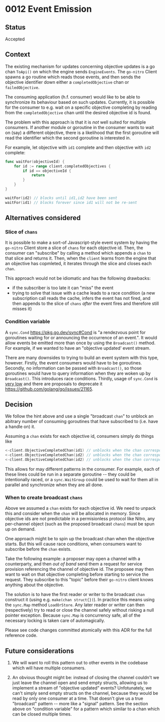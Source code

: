 # 0012 Event Emission

## Status

Accepted

## Context

The existing mechanism for updates concerning objective updates is a go chan `ToApi()` on which the engine sends `EngineEvents`. The `go-nitro` Client spawns a go routine which reads those events, and then sends the objective identifier down either a `completedObjective` chan or `failedObjective`.

The consuming application (h.f. consumer) would like to be able to synchronize its behaviour based on such updates. Currently, it is possible for the consumer to e.g. wait on a specific objective completing by reading from the `completedObjective` chan until the desired objective id is found. 

The problem with this approach is that it is _not_ well suited for multiple consumers. If another module or goroutine in the consumer wants to wait on (say) a different objective, there is a likelihood that the first goroutine will read the identifier which the second goroutine is interested in.

For example, let objective with `id1` complete and then objective with `id2` complete:

```go
func waitFor(objectiveId) {
	for id := range client.completedObjectives {
		if id == objectiveId {
			return
		}
	}
}

waitFor(id2) // blocks until id1,id2 have been sent
waitFor(id1) // blocks forever since id1 will not be re-sent

```

## Alternatives considered

### Slice of `chans`

It is possible to make a sort-of Javascript-style event system by having the `go-nitro` Client store a slice of `chans` for each objective id. Then, the consumer can "subscribe" by calling a method which appends a `chan` to that slice and returns it. Then, when the `client` learns from the engine that an objective has copmleted, it iterates through the slice and closes each `chan`. 

This approach would not be idiomatic and has the following drawbacks:
* if the subscriber is too late it can "miss" the event
* trying to solve that issue with a cache leads to a race condition (a new subscription call reads the cache, infers the event has not fired, and then appends to the slice of `chans` _after_ the event fires and therefore still misses it)

### Condition variable

A `sync.Cond` https://pkg.go.dev/sync#Cond is "a rendezvous point for goroutines waiting for or announcing the occurrence of an event.". It would allow events be emitted more than once by using the `Broadcast()` method. For example, if we wanted to have an "objective updated' event stream.

There are many downsides to trying to build an event system with this type, however. Firstly, the event consumers would have to be goroutines. Secondly, no information can be passed with `Broadcast()`, so those goroutines would have to query information when they are woken up by `Broadcast()`. This introduces race conditions. Thirdly, usage of `sync.Cond` is [very low](https://lukechampine.com/cond.html) and there are proposals to deprecate it https://github.com/golang/go/issues/21165.


## Decision
We follow the hint above and use a single "broadcast `chan`" to unblock an abitrary number of consuming goroutines that have subscribed to (i.e. have a handle on) it. 

Assuming a `chan` exists for each objective id, consumers simply do things like

```go 
<-client.ObjectiveCompletedChan(id1) // unblocks when the chan corresponding to id1 is closed
<-client.ObjectiveCompletedChan(id2) // unblocks when the chan corresponding to id2 is closed
<-client.ObjectiveCompletedChan(id2) // unblocks when the chan corresponding to id2 is closed
```

This allows for may different patterns in the consumer. For example, each of these lines could be run in a separate goroutine -- they could be intentionally raced, or a `sync.WaitGroup` could be used to wait for them all in parallel and synchronize when they are all done. 

### When to create broadcast `chans`
Above we assumed a `chan` exists for each objective id. We need to unpack this and consider when the `chan` will be allocated in memory. Since objective ids are not predictable in a permisionless protocol like Nitro, any per-channel object (such as the proposed broadcast `chans`) must be spun up on demand. 

One approach might be to spin up the broadcast chan when the objective starts. But this will cause race conditions, when consumers want to subscribe before the `chan` exists. 

Take the following example: a proposer may open a channel with a counterparty, and then _out of band_ send them a request for service provision referencing the channel of objective id. The proposee may then want to wait on that objective completing before starting to service the request. They subscribe to this "topic" before their `go-nitro` client knows anything about the objective. 

The solution is to have the first reader or writer to the broadcast `chan` construct it (using e.g. `make(chan struct{})`). In practice this means using the `sync.Map` method `LoadOrStore`. Any later reader or writer can then (respectively) try to read or close the channel safely without risking a null pointer exception. Because `sync.Map` is concurrency safe, all of the necessary locking is taken care of automagically. 


Please see code changes committed atomically with this ADR for the full reference code. 


## Future considerations

1. We will want to roll this pattern out to other events in the codebase which will have multiple consumers.  

2. An obvious thought might be: instead of closing the channel couldn't we just leave the channel open and send empty structs, allowing us to implement a stream of "objective updated" events? Unfotunately, we can't simply send empty structs on the channel, because they would be read by only one consumer at a time. That doesn't give us a true "broadcast" pattern -- more like a "signal" pattern. See the section above on "condition variable" for a pattern which similar to a chan which can be closed multiple times. 









